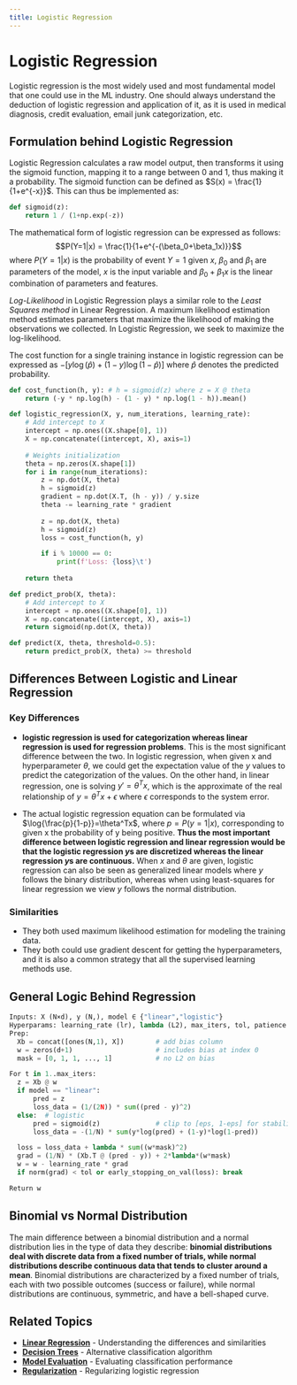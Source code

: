 ```yaml
---
title: Logistic Regression
---
```


# Logistic Regression

Logistic regression is the most widely used and most fundamental model that one could use in the ML industry. One should always understand the deduction of logistic regression and application of it, as it is used in medical diagnosis, credit evaluation, email junk categorization, etc.

## Formulation behind Logistic Regression

Logistic Regression calculates a raw model output, then transforms it using the sigmoid function, mapping it to a range between 0 and 1, thus making it a probability. The sigmoid function can be defined as $S(x) = \frac{1}{1+e^{-x}}$. This can thus be implemented as:

```python
def sigmoid(z):
    return 1 / (1+np.exp(-z))
```

The mathematical form of logistic regression can be expressed as follows:
$$P(Y=1|x) = \frac{1}{1+e^{-(\beta_0+\beta_1x)}}$$
where $P(Y=1|x)$ is the probability of event $Y=1$ given $x$, $\beta_0$ and $\beta_1$ are parameters of the model, $x$ is the input variable and $\beta_0+\beta_1x$ is the linear combination of parameters and features.

_Log-Likelihood_ in Logistic Regression plays a similar role to the _Least Squares method_ in Linear Regression. A maximum likelihood estimation method estimates parameters that maximize the likelihood of making the observations we collected. In Logistic Regression, we seek to maximize the log-likelihood.

The cost function for a single training instance in logistic regression can be expressed as $-[y\log{(\hat p)+(1-y)\log{(1-\hat p)}}]$ where $\hat p$ denotes the predicted probability.

```python
def cost_function(h, y): # h = sigmoid(z) where z = X @ theta
    return (-y * np.log(h) - (1 - y) * np.log(1 - h)).mean()

def logistic_regression(X, y, num_iterations, learning_rate): 
    # Add intercept to X 
    intercept = np.ones((X.shape[0], 1)) 
    X = np.concatenate((intercept, X), axis=1) 
    
    # Weights initialization 
    theta = np.zeros(X.shape[1]) 
    for i in range(num_iterations): 
        z = np.dot(X, theta) 
        h = sigmoid(z) 
        gradient = np.dot(X.T, (h - y)) / y.size 
        theta -= learning_rate * gradient 
        
        z = np.dot(X, theta) 
        h = sigmoid(z) 
        loss = cost_function(h, y) 

        if i % 10000 == 0:
            print(f'Loss: {loss}\t') 
    
    return theta

def predict_prob(X, theta):
    # Add intercept to X
    intercept = np.ones((X.shape[0], 1))
    X = np.concatenate((intercept, X), axis=1)
    return sigmoid(np.dot(X, theta))

def predict(X, theta, threshold=0.5):
    return predict_prob(X, theta) >= threshold
```

## Differences Between Logistic and Linear Regression

### Key Differences

- **logistic regression is used for categorization whereas linear regression is used for regression problems**. This is the most significant difference between the two. In logistic regression, when given x and hyperparameter $\theta$, we could get the expectation value of the $y$ values to predict the categorization of the values. On the other hand, in linear regression, one is solving $y' = \theta^Tx$, which is the approximate of the real relationship of $y = \theta^Tx+\epsilon$ where $\epsilon$ corresponds to the system error.

- The actual logistic regression equation can be formulated via $\log{\frac{p}{1-p}}=\theta^Tx$, where $p=P(y=1|x)$, corresponding to given x the probability of y being positive. **Thus the most important difference between logistic regression and linear regression would be that the logistic regression $y$s are discretized whereas the linear regression $y$s are continuous.** When $x$ and $\theta$ are given, logistic regression can also be seen as generalized linear models where $y$ follows the binary distribution, whereas when using least-squares for linear regression we view $y$ follows the normal distribution.

### Similarities

- They both used maximum likelihood estimation for modeling the training data.
- They both could use gradient descent for getting the hyperparameters, and it is also a common strategy that all the supervised learning methods use.

## General Logic Behind Regression

```python
Inputs: X (N×d), y (N,), model ∈ {"linear","logistic"}
Hyperparams: learning_rate (lr), lambda (L2), max_iters, tol, patience
Prep:
  Xb = concat([ones(N,1), X])        # add bias column
  w = zeros(d+1)                     # includes bias at index 0
  mask = [0, 1, 1, ..., 1]           # no L2 on bias

For t in 1..max_iters:
  z = Xb @ w
  if model == "linear":
      pred = z
      loss_data = (1/(2N)) * sum((pred - y)^2)
  else:  # logistic
      pred = sigmoid(z)              # clip to [eps, 1-eps] for stability
      loss_data = -(1/N) * sum(y*log(pred) + (1-y)*log(1-pred))

  loss = loss_data + lambda * sum((w*mask)^2)
  grad = (1/N) * (Xb.T @ (pred - y)) + 2*lambda*(w*mask)
  w = w - learning_rate * grad
  if norm(grad) < tol or early_stopping_on_val(loss): break

Return w
```

## Binomial vs Normal Distribution

The main difference between a binomial distribution and a normal distribution lies in the type of data they describe: **binomial distributions deal with discrete data from a fixed number of trials, while normal distributions describe continuous data that tends to cluster around a mean**. Binomial distributions are characterized by a fixed number of trials, each with two possible outcomes (success or failure), while normal distributions are continuous, symmetric, and have a bell-shaped curve.

## Related Topics

- **[Linear Regression](linear_regression.md)** - Understanding the differences and similarities
- **[Decision Trees](decision_trees.md)** - Alternative classification algorithm
- **[Model Evaluation](../model_evaluation/metrics_and_validation.md)** - Evaluating classification performance
- **[Regularization](../regularization/l1_l2_regularization.md)** - Regularizing logistic regression
